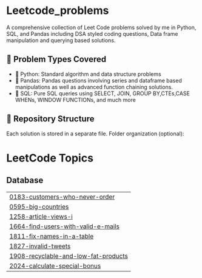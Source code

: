 # Leetcode_problems
A comprehensive collection of Leet Code problems solved by me in Python, SQL, and Pandas including DSA styled coding questions, Data frame manipulation and querying based solutions.
## 📌 Problem Types Covered
- 🐍 Python: Standard algorithm and data structure problems
- 🐼 Pandas: Pandas questions involving series and dataframe based manipulations as well as advanced function chaining solutions.
- 🧮 SQL: Pure SQL queries using SELECT, JOIN, GROUP BY,CTEs,CASE WHENs, WINDOW FUNCTIONs, and much more

## 📂 Repository Structure
Each solution is stored in a separate file. Folder organization (optional):

<!---LeetCode Topics Start-->
# LeetCode Topics
## Database
|  |
| ------- |
| [0183-customers-who-never-order](https://github.com/Vinjain301/Leetcode_problems/tree/master/0183-customers-who-never-order) |
| [0595-big-countries](https://github.com/Vinjain301/Leetcode_problems/tree/master/0595-big-countries) |
| [1258-article-views-i](https://github.com/Vinjain301/Leetcode_problems/tree/master/1258-article-views-i) |
| [1664-find-users-with-valid-e-mails](https://github.com/Vinjain301/Leetcode_problems/tree/master/1664-find-users-with-valid-e-mails) |
| [1811-fix-names-in-a-table](https://github.com/Vinjain301/Leetcode_problems/tree/master/1811-fix-names-in-a-table) |
| [1827-invalid-tweets](https://github.com/Vinjain301/Leetcode_problems/tree/master/1827-invalid-tweets) |
| [1908-recyclable-and-low-fat-products](https://github.com/Vinjain301/Leetcode_problems/tree/master/1908-recyclable-and-low-fat-products) |
| [2024-calculate-special-bonus](https://github.com/Vinjain301/Leetcode_problems/tree/master/2024-calculate-special-bonus) |
<!---LeetCode Topics End-->